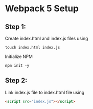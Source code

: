 # Webpack 5 Setup

## Step 1:

Create index.html and index.js files using 
```
touch index.html index.js
```

Initialize NPM 
```
npm init -y
```

## Step 2:

Link index.js file to index.html file using
```html
<script src="index.js"></script>
```

